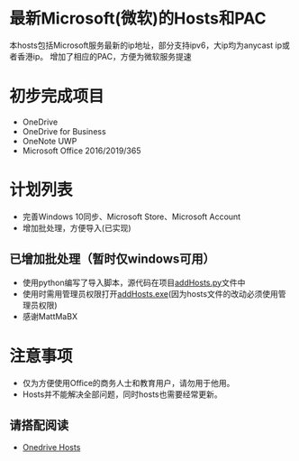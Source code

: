 # 最新Microsoft(微软)的Hosts和PAC

本hosts包括Microsoft服务最新的ip地址，部分支持ipv6，大ip均为anycast ip或者香港ip。
增加了相应的PAC，方便为微软服务提速

# 初步完成项目

 - OneDrive
 - OneDrive for Business
 - OneNote UWP
 - Microsoft Office 2016/2019/365
 
# 计划列表

 - 完善Windows 10同步、Microsoft Store、Microsoft Account
 - 增加批处理，方便导入(已实现)
## 已增加批处理（暂时仅windows可用）
 - 使用python编写了导入脚本，源代码在项目[addHosts.py](https://github.com/MattMaBX/Microsoft-Hosts/blob/master/addHosts.py)文件中
 - 使用时需用管理员权限打开[addHosts.exe](https://github.com/MattMaBX/Microsoft-Hosts/blob/master/addHosts.exe)(因为hosts文件的改动必须使用管理员权限)
 - 感谢MattMaBX
  
# 注意事项

 - 仅为方便使用Office的商务人士和教育用户，请勿用于他用。
 - Hosts并不能解决全部问题，同时hosts也需要经常更新。
 
## 请搭配阅读

 - [Onedrive Hosts](https://www.zhangxuhu.com/archives/158.html)
